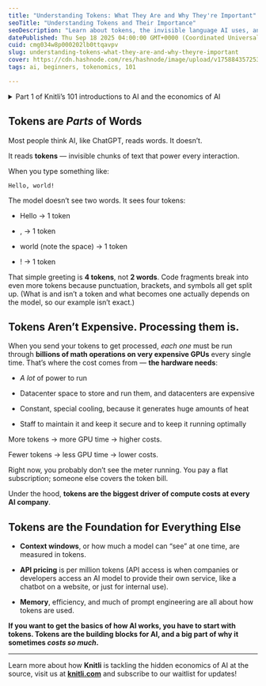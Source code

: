 ```yaml
---
title: "Understanding Tokens: What They Are and Why They're Important"
seoTitle: "Understanding Tokens and Their Importance"
seoDescription: "Learn about tokens, the invisible language AI uses, and why they're crucial in AI economics and operations in our introductory guide"
datePublished: Thu Sep 18 2025 04:00:00 GMT+0000 (Coordinated Universal Time)
cuid: cmg034w8p000202lb0ttqavpv
slug: understanding-tokens-what-they-are-and-why-theyre-important
cover: https://cdn.hashnode.com/res/hashnode/image/upload/v1758843572538/d521021c-9442-424d-b1e2-3e30e2aa4d96.png
tags: ai, beginners, tokenomics, 101

---
```


<details data-node-type="hn-details-summary"><summary>Part 1 of Knitli’s 101 introductions to AI and the economics of AI</summary><div data-type="detailsContent">This article explores the concept of tokens in AI, highlighting how they differ from words and are the fundamental units processed by AI models like ChatGPT. It explains the cost implications of processing tokens due to the intensive computations required on GPUs, making them a significant cost driver in AI operations. Understanding tokens is crucial for grasping AI mechanics, pricing, and efficiency.</div></details>

## Tokens are *Parts* of Words

Most people think AI, like ChatGPT, reads words. It doesn’t.

It reads **tokens** — invisible chunks of text that power every interaction.

When you type something like:

```plaintext
Hello, world!
```

The model doesn’t see two words. It sees four tokens:

* Hello → 1 token
    
* , → 1 token
    
* world (note the space) → 1 token
    
* ! → 1 token
    

That simple greeting is **4 tokens**, not **2 words**. Code fragments break into even more tokens because punctuation, brackets, and symbols all get split up. (What is and isn’t a token and what becomes one actually depends on the model, so our example isn’t exact.)

## Tokens Aren’t Expensive. Processing them is.

When you send your tokens to get processed, *each one* must be run through **billions of math operations on very expensive GPUs** every single time. That’s where the cost comes from — **the hardware needs**:

* *A lot* of power to run
    
* Datacenter space to store and run them, and datacenters are expensive
    
* Constant, special cooling, because it generates huge amounts of heat
    
* Staff to maintain it and keep it secure and to keep it running optimally
    

More tokens → more GPU time → higher costs.

Fewer tokens → less GPU time → lower costs.

Right now, you probably don’t see the meter running. You pay a flat subscription; someone else covers the token bill.

Under the hood, **tokens are the biggest driver of compute costs at every AI company**.

## Tokens are the Foundation for Everything Else

* **Context windows**, or how much a model can “see” at one time, are measured in tokens.
    
* **API pricing** is per million tokens (API access is when companies or developers access an AI model to provide their own service, like a chatbot on a website, or just for internal use).
    
* **Memory**, efficiency, and much of prompt engineering are all about how tokens are used.
    

**If you want to get the basics of how AI works, you have to start with tokens. Tokens are the building blocks for AI, and a big part of why it sometimes *costs so much*.**

---

Learn more about how **Knitli** is tackling the hidden economics of AI at the source, visit us at [**knitli.com**](http://knitli.com) and subscribe to our waitlist for updates!